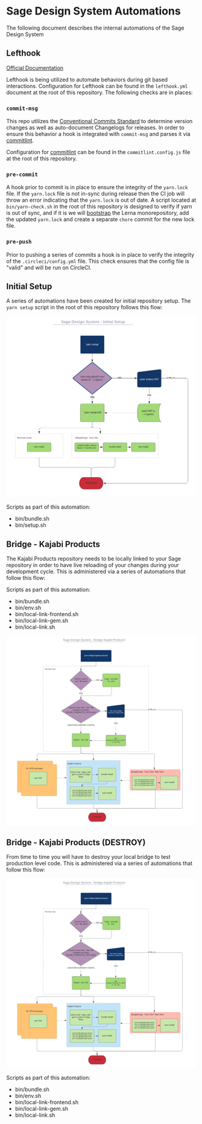 # Sage Design System Automations

The following document describes the internal automations of the Sage Design System

## Lefthook

[Official Documentation](https://github.com/Arkweid/lefthook)

Lefthook is being utilized to automate behaviors during git based interactions. Configuration for Lefthook can be found in the `lefthook.yml` document at the root of this repository. The following checks are in places:

### `commit-msg`

This repo utilizes the [Conventional Commits Standard](https://www.conventionalcommits.org/en/v1.0.0/) to determine version changes as well as auto-document Changelogs for releases. In order to ensure this behavior a hook is integrated with `commit-msg` and parses it via [commitlint](https://github.com/conventional-changelog/commitlint).

Configuration for [commitlint](https://github.com/conventional-changelog/commitlint) can be found in the `commitlint.config.js` file at the root of this repository.

### `pre-commit`

A hook prior to commit is in place to ensure the integrity of the `yarn.lock` file. If the `yarn.lock` file is not in-sync during release then the CI job will throw an error indicating that the `yarn.lock` is out of date. A script located at `bin/yarn-check.sh` in the root of this repository is designed to verify if yarn is out of sync, and if it is we will [bootstrap](https://github.com/lerna/lerna/tree/master/commands/bootstrap#readme) the Lerna monorepository, add the updated `yarn.lock` and create a separate `chore` commit for the new lock file.

### `pre-push`

Prior to pushing a series of commits a hook is in place to verify the integrity of the `.circleci/config.yml` file. This check ensures that the config file is "valid" and will be run on CircleCI.

## Initial Setup

A series of automations have been created for initial repository setup. The `yarn setup` script in the root of this repository follows this flow:

![Initial Setup](automations-initial-setup.png "Initial Setup")

Scripts as part of this automation:

- bin/bundle.sh
- bin/setup.sh

## Bridge - Kajabi Products

The Kajabi Products repository needs to be locally linked to your Sage repository in order to have live reloading of your changes during your development cycle. This is administered via a series of automations that follow this flow:

Scripts as part of this automation:

- bin/bundle.sh
- bin/env.sh
- bin/local-link-frontend.sh
- bin/local-link-gem.sh
- bin/local-link.sh

![Bridge Kajabi Products](automations-bridge-kajabi-products.png "Bridge Kajabi Products")

## Bridge - Kajabi Products (DESTROY)

From time to time you will have to destroy your local bridge to test production level code. This is administered via a series of automations that follow this flow:

![Destroy Kajabi Products Bridge](automations-bridge-kajabi-products.png "Destroy Kajabi Products Bridge")

Scripts as part of this automation:

- bin/bundle.sh
- bin/env.sh
- bin/local-link-frontend.sh
- bin/local-link-gem.sh
- bin/local-link.sh
